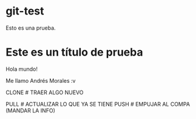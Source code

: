# git-test
Esto es una prueba. 

# Este es un título de prueba 
Hola mundo! 


Me llamo Andrés Morales :v


CLONE  # TRAER ALGO NUEVO

PULL # ACTUALIZAR LO QUE YA SE TIENE 
PUSH # EMPUJAR AL COMPA (MANDAR LA INFO)
